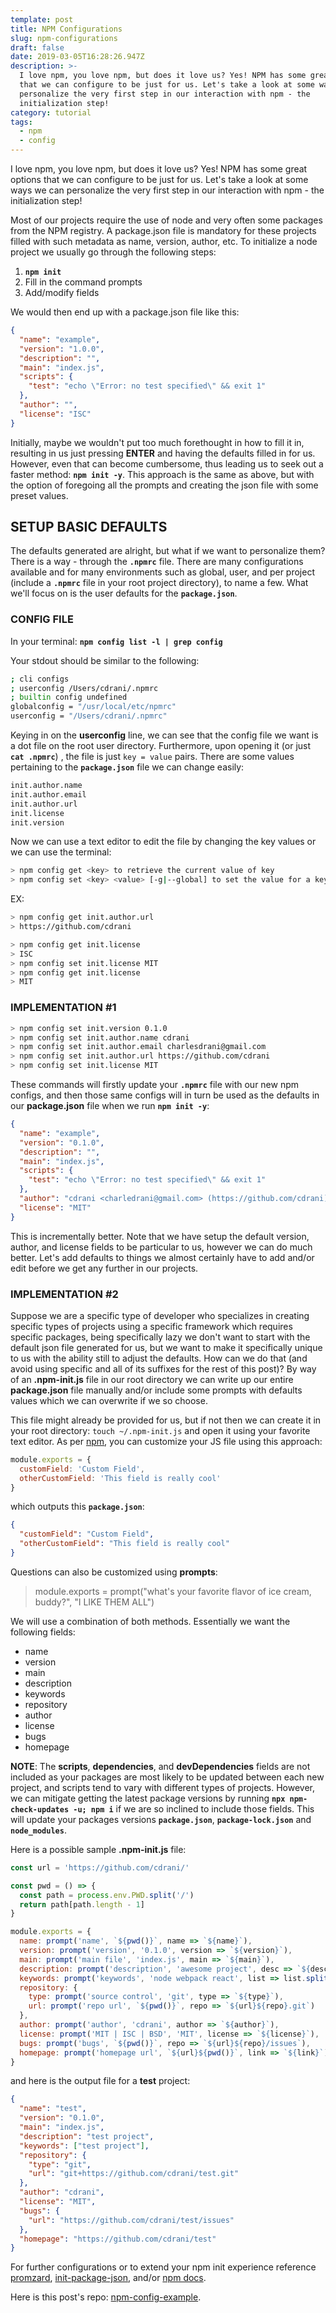 ```yaml
---
template: post
title: NPM Configurations
slug: npm-configurations
draft: false
date: 2019-03-05T16:28:26.947Z
description: >-
  I love npm, you love npm, but does it love us? Yes! NPM has some great options
  that we can configure to be just for us. Let's take a look at some ways we can
  personalize the very first step in our interaction with npm - the
  initialization step!
category: tutorial
tags:
  - npm
  - config
---
```


I love npm, you love npm, but does it love us? Yes! NPM has some great options that we can configure to be just for us. Let's take a look at some ways we can personalize the very first step in our interaction with npm - the initialization step!

Most of our projects require the use of node and very often some packages from the NPM registry. A package.json file is mandatory for these projects filled with such metadata as name, version, author, etc. To initialize a node project we usually go through the following steps:

1. **`npm init`**
2. Fill in the command prompts
3. Add/modify fields

We would then end up with a package.json file like this:

```json
{
  "name": "example",
  "version": "1.0.0",
  "description": "",
  "main": "index.js",
  "scripts": {
    "test": "echo \"Error: no test specified\" && exit 1"
  },
  "author": "",
  "license": "ISC"
}
```

Initially, maybe we wouldn't put too much forethought in how to fill it in, resulting in us just pressing **ENTER** and having the defaults filled in for us. However, even that can become cumbersome, thus leading us to seek out a faster method: **`npm init -y`**. This approach is the same as above, but with the option of foregoing all the prompts and creating the json file with some preset values.

## SETUP BASIC DEFAULTS

The defaults generated are alright, but what if we want to personalize them? There is a way - through the **`.npmrc`** file. There are many configurations available and for many environments such as global, user, and per project (include a **`.npmrc`** file in your root project directory), to name a few. What we'll focus on is the user defaults for the **`package.json`**.

### CONFIG FILE

In your terminal: **`npm config list -l | grep config`**

Your stdout should be similar to the following:

```bash
; cli configs
; userconfig /Users/cdrani/.npmrc
; builtin config undefined
globalconfig = "/usr/local/etc/npmrc"
userconfig = "/Users/cdrani/.npmrc"
```

Keying in on the **userconfig** line, we can see that the config file we want is a dot file on the root user directory. Furthermore, upon opening it (or just **`cat .npmrc`**) , the file is just `key = value` pairs. There are some values pertaining to the **`package.json`** file we can change easily:

```bash
init.author.name
init.author.email
init.author.url
init.license
init.version
```

Now we can use a text editor to edit the file by changing the key values or we can use the terminal:

```bash
> npm config get <key> to retrieve the current value of key
> npm config set <key> <value> [-g|--global] to set the value for a key (with a global option)
```

EX:

```bash
> npm config get init.author.url 
> https://github.com/cdrani
```

```bash
> npm config get init.license 
> ISC
> npm config set init.license MIT
> npm config get init.license 
> MIT
```

### IMPLEMENTATION #1

```bash
> npm config set init.version 0.1.0
> npm config set init.author.name cdrani
> npm config set init.author.email charlesdrani@gmail.com
> npm config set init.author.url https://github.com/cdrani
> npm config set init.license MIT
```

These commands will firstly update your **`.npmrc`** file with our new npm configs, and then those same configs will in turn be used as the defaults in our **package.json** file when we run **`npm init -y`**:

```json
{
  "name": "example",
  "version": "0.1.0",
  "description": "",
  "main": "index.js",
  "scripts": {
    "test": "echo \"Error: no test specified\" && exit 1"
  },
  "author": "cdrani <charledrani@gmail.com> (https://github.com/cdrani)",
  "license": "MIT"
}
```

This is incrementally better. Note that we have setup the default version, author, and license fields to be particular to us, however we can do much better. Let's add defaults to things we almost certainly have to add and/or edit before we get any further in our projects.

### IMPLEMENTATION #2

Suppose we are a specific type of developer who specializes in creating specific types of projects using a specific framework which requires specific packages, being specifically lazy we don't want to start with the default json file generated for us, but we want to make it specifically unique to us with the ability still to adjust the defaults. How can we do that (and avoid using specific and all of its suffixes for the rest of this post)? By way of an **.npm-init.js** file in our root directory we can write up our entire **package.json** file manually and/or include some prompts with defaults values which we can overwrite if we so choose.

This file might already be provided for us, but if not then we can create it in your root directory: `touch ~/.npm-init.js` and open it using your favorite text editor. As per [npm](https://docs.npmjs.com/getting-started/using-a-package.json#customizing-the-init-process), you can customize your JS file using this approach:

```js
module.exports = {
  customField: 'Custom Field',
  otherCustomField: 'This field is really cool'
}
```

which outputs this **`package.json`**:

```json
{
  "customField": "Custom Field",
  "otherCustomField": "This field is really cool"
}
```

Questions can also be customized using **prompts**:

> module.exports = prompt("what's your favorite flavor of ice cream, buddy?", "I LIKE THEM ALL")

We will use a combination of both methods. Essentially we want the following fields:

- name
- version
- main
- description
- keywords
- repository
- author
- license
- bugs
- homepage

**NOTE**: The **scripts**, **dependencies**, and **devDependencies** fields are not included as your packages are most likely to be updated between each new project, and scripts tend to vary with different types of projects. However, we can mitigate getting the latest package versions by running **`npx npm-check-updates -u; npm i`** if we are so inclined to include those fields. This will update your packages versions **`package.json`**, **`package-lock.json`** and **`node_modules`**.

Here is a possible sample **.npm-init.js** file:

```js
const url = 'https://github.com/cdrani/'

const pwd = () => {
  const path = process.env.PWD.split('/')
  return path[path.length - 1]
}

module.exports = {
  name: prompt('name', `${pwd()}`, name => `${name}`),
  version: prompt('version', '0.1.0', version => `${version}`),
  main: prompt('main file', 'index.js', main => `${main}`),
  description: prompt('description', 'awesome project', desc => `${desc}`),
  keywords: prompt('keywords', 'node webpack react', list => list.split(' ')),
  repository: {
    type: prompt('source control', 'git', type => `${type}`),
    url: prompt('repo url', `${pwd()}`, repo => `${url}${repo}.git`)
  },
  author: prompt('author', 'cdrani', author => `${author}`),
  license: prompt('MIT | ISC | BSD', 'MIT', license => `${license}`),
  bugs: prompt('bugs', `${pwd()}`, repo => `${url}${repo}/issues`),
  homepage: prompt('homepage url', `${url}${pwd()}`, link => `${link}`)
}
```

and here is the output file for a **test** project:

```json
{
  "name": "test",
  "version": "0.1.0",
  "main": "index.js",
  "description": "test project",
  "keywords": ["test project"],
  "repository": {
    "type": "git",
    "url": "git+https://github.com/cdrani/test.git"
  },
  "author": "cdrani",
  "license": "MIT",
  "bugs": {
    "url": "https://github.com/cdrani/test/issues"
  },
  "homepage": "https://github.com/cdrani/test"
}
```

For further configurations or to extend your npm init experience reference [promzard](https://github.com/npm/promzard), [init-package-json](https://github.com/npm/init-package-json), and/or [npm docs](https://docs.npmjs.com/).

Here is this post's repo: [npm-config-example](https://github.com/cdrani/npm-config-example).
